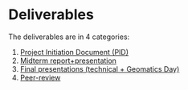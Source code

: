 

# Deliverables

The deliverables are in 4 categories:

1. [Project Initiation Document (PID)](./pid.md)
1. [Midterm report+presentation](./midterm.md)
1. [Final presentations (technical + Geomatics Day)](./final.md)
1. [Peer-review](./peer-review.md)
